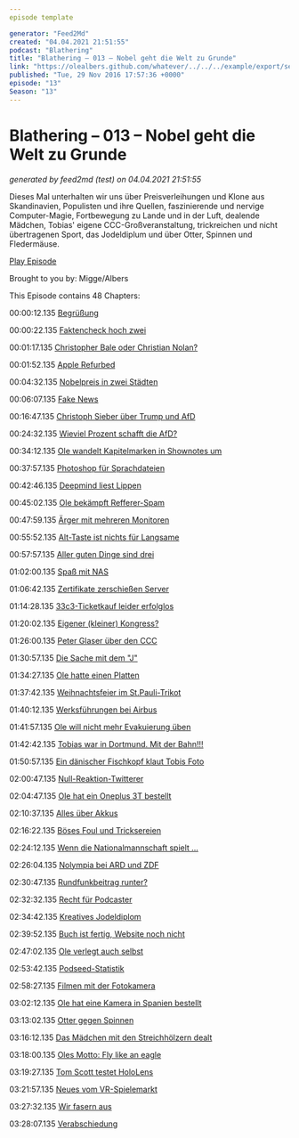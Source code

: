```yaml
---
episode template

generator: "Feed2Md"
created: "04.04.2021 21:51:55"
podcast: "Blathering"
title: "Blathering – 013 – Nobel geht die Welt zu Grunde"
link: "https://olealbers.github.com/whatever/../../../example/export/seasons/1/2016/11/Blathering – 013 – Nobel geht die Welt zu Grunde.md"
published: "Tue, 29 Nov 2016 17:57:36 +0000"
episode: "13"
Season: "13"
---
```


# Blathering – 013 – Nobel geht die Welt zu Grunde
_generated by feed2md (test) on 04.04.2021 21:51:55_

Dieses Mal unterhalten wir uns über Preisverleihungen und Klone aus Skandinavien, Populisten und ihre Quellen, faszinierende und nervige Computer-Magie, Fortbewegung zu Lande und in der Luft, dealende Mädchen, Tobias' eigene CCC-Großveranstaltung, trickreichen und nicht übertragenen Sport, das Jodeldiplum und über Otter, Spinnen und Fledermäuse.

[Play Episode](https://www.blathering.de/podlove/file/119/s/feed/c/mp3/blathering_013.mp3)

Brought to you by: Migge/Albers

This Episode contains 48 Chapters:


00:00:12.135 [Begrüßung]()

00:00:22.135 [Faktencheck hoch zwei]()

00:01:17.135 [Christopher Bale oder Christian Nolan?](https://de.wikipedia.org/wiki/The_Dark_Knight)

00:01:52.135 [Apple Refurbed](http://tipsfromthetopfloor.com/2016/10/28/tfttf750-buy-new-macbook/)

00:04:32.135 [Nobelpreis in zwei Städten](https://de.wikipedia.org/wiki/Nobelpreis)

00:06:07.135 [Fake News](http://www.snopes.com/politics/soapbox/revocation.asp)

00:16:47.135 [Christoph Sieber über Trump und AfD](https://www.facebook.com/denkfunk/videos/1225708150805391/?hc_ref=NEWSFEED)

00:24:32.135 [Wieviel Prozent schafft die AfD?](http://www.psycho-talk.de/2016/11/12/psyt027-faktenbasierter-populismus/)

00:34:12.135 [Ole wandelt Kapitelmarken in Shownotes um](https://github.com/OleAlbers/psc)

00:37:57.135 [Photoshop für Sprachdateien](https://de.wikipedia.org/wiki/Adobe_Voco)

00:42:46.135 [Deepmind liest Lippen](https://www.googlewatchblog.de/2016/11/deepmind-googles-kuenstliche-intelligenz-3/)

00:45:02.135 [Ole bekämpft Refferer-Spam](https://www.luna-park.de/blog/15771-fake-traffic-und-referrer-spam-in-google-analytics-loswerden/)

00:47:59.135 [Ärger mit mehreren Monitoren]()

00:55:52.135 [Alt-Taste ist nichts für Langsame]()

00:57:57.135 [Aller guten Dinge sind drei]()

01:02:00.135 [Spaß mit NAS]()

01:06:42.135 [Zertifikate zerschießen Server](http://www.montastic.com/plans/pricing)

01:14:28.135 [33c3-Ticketkauf leider erfolglos]()

01:20:02.135 [Eigener (kleiner) Kongress?]()

01:26:00.135 [Peter Glaser über den CCC](https://cba.fro.at/328216)

01:30:57.135 [Die Sache mit dem "J"](http://www.medien-kooperative.de/blog/archives/13-Die-ominoesen-Einzelbuchstaben-J,-K,-L-in-E-Mails.-Smileys!.html)

01:34:27.135 [Ole hatte einen Platten](https://www.welt.de/wirtschaft/article112885942/ADAC-raet-zu-kostenlosem-Reifenluftdruckmessen.html)

01:37:42.135 [Weihnachtsfeier im St.Pauli-Trikot]()

01:40:12.135 [Werksführungen bei Airbus](https://werksfuehrung.de/)

01:41:57.135 [Ole will nicht mehr Evakuierung üben]()

01:42:42.135 [Tobias war in Dortmund. Mit der Bahn!!!]()

01:50:57.135 [Ein dänischer Fischkopf klaut Tobis Foto](https://www.fischkopf.de/)

02:00:47.135 [Null-Reaktion-Twitterer]()

02:04:47.135 [Ole hat ein Oneplus 3T bestellt](http://www.golem.de/news/smartphone-oneplus-3t-mit-ein-paar-tagen-lieferzeit-verfuegbar-1611-124732.html)

02:10:37.135 [Alles über Akkus](http://omegataupodcast.net/222-batterien/)

02:16:22.135 [Böses Foul und Tricksereien](https://www.youtube.com/watch?v=c257D2xUojU)

02:24:12.135 [Wenn die Nationalmannschaft spielt …]()

02:26:04.135 [Nolympia bei ARD und ZDF](https://www.tagesschau.de/sport/olympiaberichterstattung-101.html)

02:30:47.135 [Rundfunkbeitrag runter?](http://www.faz.net/aktuell/sport/mehr-sport/senken-ard-und-zdf-nach-olympia-aus-jetzt-den-rundfunkbeitrag-14549338.html)

02:32:32.135 [Recht für Podcaster](https://rechtsbelehrung.com/recht-fuer-podcaster-rechtsbelehrung-folge-40-jura-podcast/)

02:34:42.135 [Kreatives Jodeldiplom](https://de.wikipedia.org/wiki/Jodeldiplom)

02:39:52.135 [Buch ist fertig, Website noch nicht]()

02:47:02.135 [Ole verlegt auch selbst](http://www.alstervergnügen.com/)

02:53:42.135 [Podseed-Statistik](https://podseed.org/logs/)

02:58:27.135 [Filmen mit der Fotokamera](http://www.pcwelt.de/tipps/Fotografie-Eingeschraenkte-Videofunktion-bei-Digitalkameras-7425780.html)

03:02:12.135 [Ole hat eine Kamera in Spanien bestellt](http://www.traumflieger.de/reports/Lexikon/Die-Zebra-Funktion::805.html)

03:13:02.135 [Otter gegen Spinnen](https://www.otterbox.de/)

03:16:12.135 [Das Mädchen mit den Streichhölzern dealt]()

03:18:00.135 [Oles Motto: Fly like an eagle]()

03:19:27.135 [Tom Scott testet HoloLens](https://www.youtube.com/watch?v=cNCn-yRqNQ4)

03:21:57.135 [Neues vom VR-Spielemarkt](https://www.youtube.com/watch?v=ou5xvGpemwE)

03:27:32.135 [Wir fasern aus]()

03:28:07.135 [Verabschiedung]()


